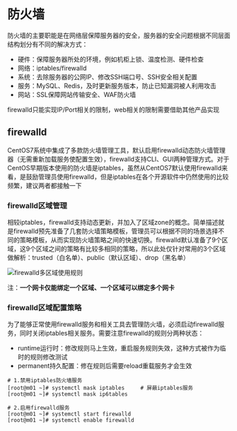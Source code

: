 # 防火墙

防火墙的主要职能是在网络层保障服务器的安全，服务器的安全问题根据不同层面结构划分有不同的解决方式：

- 硬件：保障服务器所处的环境，例如机柜上锁、温度检测、硬件检查
- 网络：iptables/firewalld
- 系统：去除服务器的公网IP、修改SSH端口号、SSH安全相关配置
- 服务：MySQL、Redis，及时更新服务版本，防止已知漏洞被人利用攻击
- 网站：SSL保障网站传输安全、WAF防火墙

firewalld只能实现IP/Port相关的限制，web相关的限制需要借助其他产品实现

## firewalld

CentOS7系统中集成了多款防火墙管理工具，默认启用firewalld动态防火墙管理器（无需重新加载服务使配置生效），firewalld支持CLI、GUI两种管理方式。对于CentOS早期版本使用的防火墙是iptables，虽然从CentOS7默认使用firewalld来看，是鼓励管理员使用firewalld，但是iptables在各个开源软件中仍然使用的比较频繁，建议两者都接触一下

### firewalld区域管理

相较iptables，firewalld支持动态更新，并加入了区域zone的概念。简单描述就是firewalld预先准备了几套防火墙策略模板，管理员可以根据不同的场景选择不同的策略模板，从而实现防火墙策略之间的快速切换。firewalld默认准备了9个区域，这9个区域之间的策略有比较多相同的策略，所以此处仅针对常用的3个区域做解析：trusted（白名单）、public（默认区域）、drop（黑名单）

![firewalld多区域使用规则](https://www.z4a.net/images/2023/04/18/firewalld.png)

注：**一个网卡仅能绑定一个区域、一个区域可以绑定多个网卡**

### firewalld区域配置策略

为了能够正常使用firewalld服务和相关工具去管理防火墙，必须启动firewalld服务，同时关闭iptables相关服务。需要注意firewalld的规则分两种状态：

- runtime运行时：修改规则马上生效，重启服务规则失效，这种方式被作为临时的规则修改测试
- permanent持久配置：修在规则后需要reload重载服务才会生效

```shell
# 1.禁用iptables防火墙服务
[root@m01 ~]# systemctl mask iptables     # 屏蔽iptables服务
[root@m01 ~]# systemctl mask ip6tables

# 2.启用firewalld服务
[root@m01 ~]# systemctl start firewalld
[root@m01 ~]# systemctl enable firewalld
```